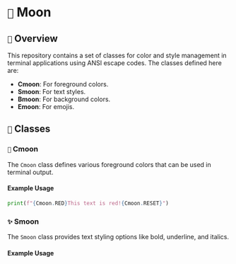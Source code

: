 # `🌙` Moon

## `🌌` Overview
This repository contains a set of classes for color and style management in terminal applications using ANSI escape codes. The classes defined here are:

- **Cmoon**: For foreground colors.
- **Smoon**: For text styles.
- **Bmoon**: For background colors.
- **Emoon**: For emojis.

## `🎨` Classes

### `🌈` Cmoon
The `Cmoon` class defines various foreground colors that can be used in terminal output.

#### Example Usage
```python
print(f"{Cmoon.RED}This text is red!{Cmoon.RESET}")
```

### `✨` Smoon
The `Smoon` class provides text styling options like bold, underline, and italics.

#### Example Usage
